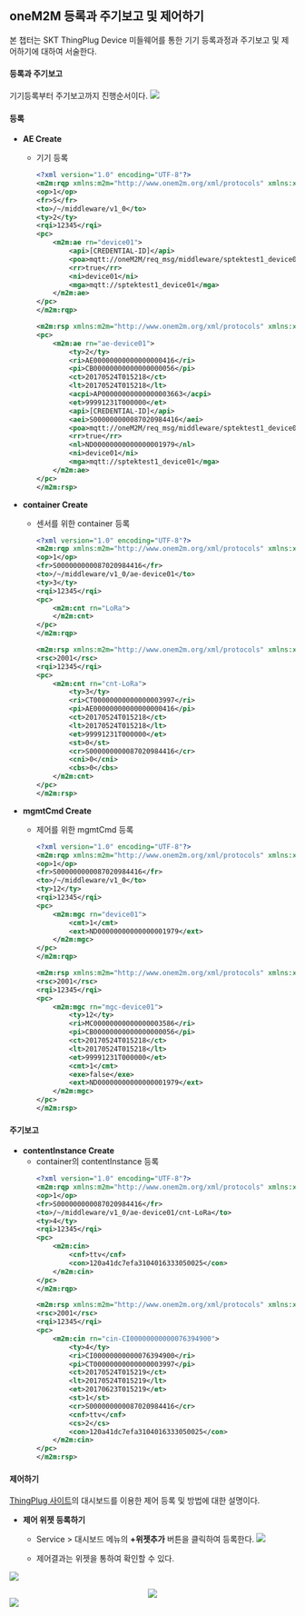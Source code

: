 ## oneM2M 등록과 주기보고 및 제어하기
본 챕터는 SKT ThingPlug Device 미들웨어를 통한 기기 등록과정과 주기보고 및 제어하기에 대하여 서술한다.

#### 등록과 주기보고
기기등록부터 주기보고까지 진행순서이다.
![](images_v1.5/registerFlow.png)


#### **등록**
* **AE Create**
  * 기기 등록
	```xml
	<?xml version="1.0" encoding="UTF-8"?>
	<m2m:rqp xmlns:m2m="http://www.onem2m.org/xml/protocols" xmlns:xsi="http://www.w3.org/2001/XMLSchema-instance" xsi:schemaLocation="http://www.onem2m.org/xml/protocols CDT-requestPrimitive-v1_0_0.xsd">
	<op>1</op>
	<fr>S</fr>
	<to>/~/middleware/v1_0</to>
	<ty>2</ty>
	<rqi>12345</rqi>
	<pc>
		<m2m:ae rn="device01">
			<api>[CREDENTIAL-ID]</api>
			<poa>mqtt://oneM2M/req_msg/middleware/sptektest1_device01</poa>
			<rr>true</rr>
			<ni>device01</ni>
			<mga>mqtt://sptektest1_device01</mga>
		</m2m:ae>
	</pc>
	</m2m:rqp>
	
	<m2m:rsp xmlns:m2m="http://www.onem2m.org/xml/protocols" xmlns:xsi="http://www.w3.org/2001/XMLSchema-instance"><rsc>2001</rsc><rqi>12345</rqi>
	<pc>
		<m2m:ae rn="ae-device01">
			<ty>2</ty>
			<ri>AE00000000000000000416</ri>
			<pi>CB00000000000000000056</pi>
			<ct>20170524T015218</ct>
			<lt>20170524T015218</lt>
			<acpi>AP00000000000000003663</acpi>
			<et>99991231T000000</et>
			<api>[CREDENTIAL-ID]</api>
			<aei>S000000000087020984416</aei>
			<poa>mqtt://oneM2M/req_msg/middleware/sptektest1_device01</poa>
			<rr>true</rr>
			<nl>ND00000000000000001979</nl>
			<ni>device01</ni>
			<mga>mqtt://sptektest1_device01</mga>
		</m2m:ae>
	</pc>
	</m2m:rsp>
	```
	


* **container Create**
  * 센서를 위한 container 등록
	```xml
	<?xml version="1.0" encoding="UTF-8"?>
	<m2m:rqp xmlns:m2m="http://www.onem2m.org/xml/protocols" xmlns:xsi="http://www.w3.org/2001/XMLSchema-instance" xsi:schemaLocation="http://www.onem2m.org/xml/protocols CDT-requestPrimitive-v1_0_0.xsd">
	<op>1</op>
	<fr>S000000000087020984416</fr>
	<to>/~/middleware/v1_0/ae-device01</to>
	<ty>3</ty>
	<rqi>12345</rqi>
	<pc>
		<m2m:cnt rn="LoRa">
		</m2m:cnt>
	</pc>
	</m2m:rqp>
	
	<m2m:rsp xmlns:m2m="http://www.onem2m.org/xml/protocols" xmlns:xsi="http://www.w3.org/2001/XMLSchema-instance">
	<rsc>2001</rsc>
	<rqi>12345</rqi>
	<pc>
		<m2m:cnt rn="cnt-LoRa">
			<ty>3</ty>
			<ri>CT00000000000000003997</ri>
			<pi>AE00000000000000000416</pi>
			<ct>20170524T015218</ct>
			<lt>20170524T015218</lt>
			<et>99991231T000000</et>
			<st>0</st>
			<cr>S000000000087020984416</cr>
			<cni>0</cni>
			<cbs>0</cbs>
		</m2m:cnt>
	</pc>
	</m2m:rsp>
	```

* **mgmtCmd Create**
  * 제어를 위한 mgmtCmd 등록
	```xml
	<?xml version="1.0" encoding="UTF-8"?>
	<m2m:rqp xmlns:m2m="http://www.onem2m.org/xml/protocols" xmlns:xsi="http://www.w3.org/2001/XMLSchema-instance" xsi:schemaLocation="http://www.onem2m.org/xml/protocols CDT-requestPrimitive-v1_0_0.xsd">
	<op>1</op>
	<fr>S000000000087020984416</fr>
	<to>/~/middleware/v1_0</to>
	<ty>12</ty>
	<rqi>12345</rqi>
	<pc>
		<m2m:mgc rn="device01">
			<cmt>1</cmt>
			<ext>ND00000000000000001979</ext>
		</m2m:mgc>
	</pc>
	</m2m:rqp>

	<m2m:rsp xmlns:m2m="http://www.onem2m.org/xml/protocols" xmlns:xsi="http://www.w3.org/2001/XMLSchema-instance">
	<rsc>2001</rsc>
	<rqi>12345</rqi>
	<pc>
		<m2m:mgc rn="mgc-device01">
			<ty>12</ty>
			<ri>MC00000000000000003586</ri>
			<pi>CB00000000000000000056</pi>
			<ct>20170524T015218</ct>
			<lt>20170524T015218</lt>
			<et>99991231T000000</et>
			<cmt>1</cmt>
			<exe>false</exe>
			<ext>ND00000000000000001979</ext>
		</m2m:mgc>
	</pc>
	</m2m:rsp>
	```

#### **주기보고**

* **contentInstance Create**
  * container의 contentInstance 등록
	```xml
	<?xml version="1.0" encoding="UTF-8"?>
	<m2m:rqp xmlns:m2m="http://www.onem2m.org/xml/protocols" xmlns:xsi="http://www.w3.org/2001/XMLSchema-instance" xsi:schemaLocation="http://www.onem2m.org/xml/protocols CDT-requestPrimitive-v1_0_0.xsd">
	<op>1</op>
	<fr>S000000000087020984416</fr>
	<to>/~/middleware/v1_0/ae-device01/cnt-LoRa</to>
	<ty>4</ty>
	<rqi>12345</rqi>
	<pc>
		<m2m:cin>
			<cnf>ttv</cnf>
			<con>120a41dc7efa3104016333050025</con>
		</m2m:cin>
	</pc>
	</m2m:rqp>
	
	<m2m:rsp xmlns:m2m="http://www.onem2m.org/xml/protocols" xmlns:xsi="http://www.w3.org/2001/XMLSchema-instance">
	<rsc>2001</rsc>
	<rqi>12345</rqi>
	<pc>
		<m2m:cin rn="cin-CI00000000000076394900">
			<ty>4</ty>
			<ri>CI00000000000076394900</ri>
			<pi>CT00000000000000003997</pi>
			<ct>20170524T015219</ct>
			<lt>20170524T015219</lt>
			<et>20170623T015219</et>
			<st>1</st>
			<cr>S000000000087020984416</cr>
			<cnf>ttv</cnf>
			<cs>2</cs>
			<con>120a41dc7efa3104016333050025</con>
		</m2m:cin>
	</pc>
	</m2m:rsp>
	```

#### 제어하기
[ThingPlug 사이트](https://thingplug.net)의 대시보드를 이용한 제어 등록 및 방법에 대한 설명이다.

* **제어 위젯 등록하기**
  * Service > 대시보드 메뉴의 **+위젯추가** 버튼을 클릭하여 등록한다.
![](images_v1.5/control_create.png)

  * 제어결과는 위젯을 통하여 확인할 수 있다.
  
![](images_v1.5/control_result.png?style=centerme)
<div style="text-align:center"><img src ="images_v1.5/control_result.png" /></div>
<div><img align="center" src="images_v1.5/control_result.png"></div>
